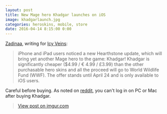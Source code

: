 ```yaml
---
layout: post
title: New Mage hero Khadgar launches on iOS
image: khadgarlaunch.jpg
categories: heroskins, mobile, store
date: 2016-04-14 8:15:00 0:00
---
```


[Zadinaa](http://www.icy-veins.com/forums/user/28899-zadina/), writing for [Icy Veins](http://www.icy-veins.com/forums/topic/20121-hearthstone-new-mage-hero-khadgar-lore-controversy-and-issues/): 

> iPhone and iPad users noticed a new Hearthstone update, which will bring yet another Mage hero to the game: Khadgar! Khadgar is significantly cheaper ($4.99 / € 4.99 / £3.99) than the other purchasable hero skins and all the proceed will go to World Wildlife Fund (WWF). The offer stands until April 24 and is only available to iOS users.

Careful before buying. As noted on [reddit](https://www.reddit.com/r/hearthstone/comments/4er8jl/khadgar_is_being_added_to_ios/), you can't log in on PC or Mac after buying Khadgar. 

<blockquote class="imgur-embed-pub" lang="en" data-id="a/332gh"><a href="//imgur.com/a/332gh">View post on imgur.com</a></blockquote><script async src="//s.imgur.com/min/embed.js" charset="utf-8"></script>